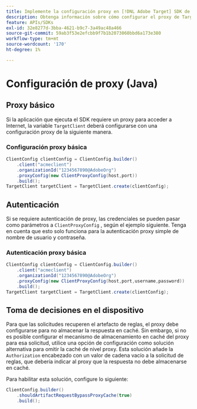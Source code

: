 ```yaml
---
title: Implemente la configuración proxy en [!DNL Adobe Target] SDK de Java
description: Obtenga información sobre cómo configurar el proxy de TargetClient en la [!DNL Adobe Target] SDK de Java.
feature: APIs/SDKs
exl-id: 32e8277d-3bba-4621-b9c7-3a49ac48a466
source-git-commit: 59ab3f53e2efcbb9f7b1b2073060bbd6a173e380
workflow-type: tm+mt
source-wordcount: '170'
ht-degree: 1%

---
```


# Configuración de proxy (Java)

## Proxy básico

Si la aplicación que ejecuta el SDK requiere un proxy para acceder a Internet, la variable `TargetClient` deberá configurarse con una configuración proxy de la siguiente manera.

### Configuración proxy básica

```java {line-numbers="true"}
ClientConfig clientConfig = ClientConfig.builder()
    .client("acmeclient")
    .organizationId("1234567890@AdobeOrg")
    .proxyConfig(new ClientProxyConfig(host,port))
    .build();
TargetClient targetClient = TargetClient.create(clientConfig);
```

## Autenticación

Si se requiere autenticación de proxy, las credenciales se pueden pasar como parámetros a `ClientProxyConfig` , según el ejemplo siguiente. Tenga en cuenta que esto solo funciona para la autenticación proxy simple de nombre de usuario y contraseña.

### Autenticación proxy básica

```java {line-numbers="true"}
ClientConfig clientConfig = ClientConfig.builder()
    .client("acmeclient")
    .organizationId("1234567890@AdobeOrg")
    .proxyConfig(new ClientProxyConfig(host,port,username,password))
    .build();
TargetClient targetClient = TargetClient.create(clientConfig);
```

## Toma de decisiones en el dispositivo

Para que las solicitudes recuperen el artefacto de reglas, el proxy debe configurarse para no almacenar la respuesta en caché. Sin embargo, si no es posible configurar el mecanismo de almacenamiento en caché del proxy para esa solicitud, utilice una opción de configuración como solución alternativa para omitir la caché de nivel proxy. Esta solución añade la `Authorization` encabezado con un valor de cadena vacío a la solicitud de reglas, que debería indicar al proxy que la respuesta no debe almacenarse en caché.

Para habilitar esta solución, configure lo siguiente:

```java {line-numbers="true"}
ClientConfig.builder()
    .shouldArtifactRequestBypassProxyCache(true)
    .build();
```


